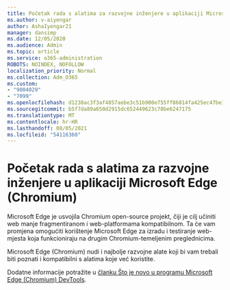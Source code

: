 ```yaml
---
title: Početak rada s alatima za razvojne inženjere u aplikaciji Microsoft Edge (Chromium)
ms.author: v-aiyengar
author: AshaIyengar21
manager: dansimp
ms.date: 12/05/2020
ms.audience: Admin
ms.topic: article
ms.service: o365-administration
ROBOTS: NOINDEX, NOFOLLOW
localization_priority: Normal
ms.collection: Adm_O365
ms.custom:
- "9004029"
- "7099"
ms.openlocfilehash: d1238ac3f3af4857aebe3c51b900e755ff86814fa425ec47be1e83cd5f9faa20
ms.sourcegitcommit: b5f7da89a650d2915dc652449623c78be6247175
ms.translationtype: MT
ms.contentlocale: hr-HR
ms.lasthandoff: 08/05/2021
ms.locfileid: "54116360"
---
```

# <a name="get-started-with-the-developer-tools-in-microsoft-edge-chromium"></a>Početak rada s alatima za razvojne inženjere u aplikaciji Microsoft Edge (Chromium)

Microsoft Edge je usvojila Chromium open-source projekt, čiji je cilj učiniti web manje fragmentiranom i web-platformama kompatibilnom. Ta će vam promjena omogućiti korištenje Microsoft Edge za izradu i testiranje web-mjesta koja funkcioniraju na drugim Chromium-temeljenim preglednicima.

Microsoft Edge (Chromium) nudi i najbolje [](https://go.microsoft.com/fwlink/?linkid=2134941) razvojne alate koji bi vam trebali biti poznati i kompatibilni s alatima koje već koristite.

Dodatne informacije potražite u [članku Što je novo u programu Microsoft Edge (Chromium) DevTools](https://go.microsoft.com/fwlink/?linkid=2135020).